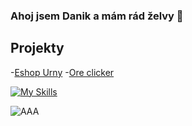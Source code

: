 ### Ahoj jsem Danik a mám rád želvy 👋
## Projekty
-[Eshop Urny]()
-[Ore clicker]()

[![My Skills](https://skillicons.dev/icons?i=js,mongodb,html,css,express,react,nodejs,tailwind&perline=4)](https://skillicons.dev)

![AAA](https://i.pinimg.com/originals/28/dc/10/28dc10d4c18623b9d1f185a4561eae23.gif)


<!--
**MamRadzelvyy/MamRadzelvyy** is a ✨ _special_ ✨ repository because its `README.md` (this file) appears on your GitHub profile.

Here are some ideas to get you started:

- 🔭 I’m currently working on ...
- 🌱 I’m currently learning ...
- 👯 I’m looking to collaborate on ...
- 🤔 I’m looking for help with ...
- 💬 Ask me about ...
- 📫 How to reach me: ...
- 😄 Pronouns: ...
- ⚡ Fun fact: ...
-->


